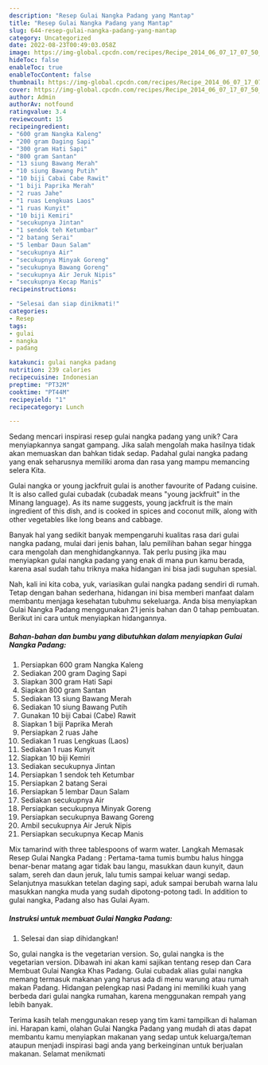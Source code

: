 ```yaml
---
description: "Resep Gulai Nangka Padang yang Mantap"
title: "Resep Gulai Nangka Padang yang Mantap"
slug: 644-resep-gulai-nangka-padang-yang-mantap
category: Uncategorized
date: 2022-08-23T00:49:03.058Z
image: https://img-global.cpcdn.com/recipes/Recipe_2014_06_07_17_07_50_450_5b4e74_original_20131025_093102/680x482cq70/gulai-nangka-padang-foto-resep-utama.jpg
hideToc: false
enableToc: true
enableTocContent: false
thumbnail: https://img-global.cpcdn.com/recipes/Recipe_2014_06_07_17_07_50_450_5b4e74_original_20131025_093102/680x482cq70/gulai-nangka-padang-foto-resep-utama.jpg
cover: https://img-global.cpcdn.com/recipes/Recipe_2014_06_07_17_07_50_450_5b4e74_original_20131025_093102/680x482cq70/gulai-nangka-padang-foto-resep-utama.jpg
author: Admin
authorAv: notfound
ratingvalue: 3.4
reviewcount: 15
recipeingredient:
- "600 gram Nangka Kaleng"
- "200 gram Daging Sapi"
- "300 gram Hati Sapi"
- "800 gram Santan"
- "13 siung Bawang Merah"
- "10 siung Bawang Putih"
- "10 biji Cabai Cabe Rawit"
- "1 biji Paprika Merah"
- "2 ruas Jahe"
- "1 ruas Lengkuas Laos"
- "1 ruas Kunyit"
- "10 biji Kemiri"
- "secukupnya Jintan"
- "1 sendok teh Ketumbar"
- "2 batang Serai"
- "5 lembar Daun Salam"
- "secukupnya Air"
- "secukupnya Minyak Goreng"
- "secukupnya Bawang Goreng"
- "secukupnya Air Jeruk Nipis"
- "secukupnya Kecap Manis"
recipeinstructions:

- "Selesai dan siap dinikmati!"
categories:
- Resep
tags:
- gulai
- nangka
- padang

katakunci: gulai nangka padang 
nutrition: 239 calories
recipecuisine: Indonesian
preptime: "PT32M"
cooktime: "PT44M"
recipeyield: "1"
recipecategory: Lunch

---
```





Sedang mencari inspirasi resep gulai nangka padang yang unik? Cara menyiapkannya sangat gampang. Jika salah mengolah maka hasilnya tidak akan memuaskan dan bahkan tidak sedap. Padahal gulai nangka padang yang enak seharusnya memiliki aroma dan rasa yang mampu memancing selera Kita.





Gulai nangka or young jackfruit gulai is another favourite of Padang cuisine. It is also called gulai cubadak (cubadak means &#34;young jackfruit&#34; in the Minang language). As its name suggests, young jackfruit is the main ingredient of this dish, and is cooked in spices and coconut milk, along with other vegetables like long beans and cabbage.

Banyak hal yang sedikit banyak mempengaruhi kualitas rasa dari gulai nangka padang, mulai dari jenis bahan, lalu pemilihan bahan segar hingga cara mengolah dan menghidangkannya. Tak perlu pusing jika mau menyiapkan gulai nangka padang yang enak di mana pun kamu berada, karena asal sudah tahu triknya maka hidangan ini bisa jadi suguhan spesial.






Nah, kali ini kita coba, yuk, variasikan gulai nangka padang sendiri di rumah. Tetap dengan bahan sederhana, hidangan ini bisa memberi manfaat dalam membantu menjaga kesehatan tubuhmu sekeluarga. Anda bisa menyiapkan Gulai Nangka Padang menggunakan 21 jenis bahan dan 0 tahap pembuatan. Berikut ini cara untuk menyiapkan hidangannya.

<!--inarticleads1-->

##### Bahan-bahan dan bumbu yang dibutuhkan dalam menyiapkan Gulai Nangka Padang:

1. Persiapkan 600 gram Nangka Kaleng
1. Sediakan 200 gram Daging Sapi
1. Siapkan 300 gram Hati Sapi
1. Siapkan 800 gram Santan
1. Sediakan 13 siung Bawang Merah
1. Sediakan 10 siung Bawang Putih
1. Gunakan 10 biji Cabai (Cabe) Rawit
1. Siapkan 1 biji Paprika Merah
1. Persiapkan 2 ruas Jahe
1. Sediakan 1 ruas Lengkuas (Laos)
1. Sediakan 1 ruas Kunyit
1. Siapkan 10 biji Kemiri
1. Sediakan secukupnya Jintan
1. Persiapkan 1 sendok teh Ketumbar
1. Persiapkan 2 batang Serai
1. Persiapkan 5 lembar Daun Salam
1. Sediakan secukupnya Air
1. Persiapkan secukupnya Minyak Goreng
1. Persiapkan secukupnya Bawang Goreng
1. Ambil secukupnya Air Jeruk Nipis
1. Persiapkan secukupnya Kecap Manis


Mix tamarind with three tablespoons of warm water. Langkah Memasak Resep Gulai Nangka Padang : Pertama-tama tumis bumbu halus hingga benar-benar matang agar tidak bau langu, masukkan daun kunyit, daun salam, sereh dan daun jeruk, lalu tumis sampai keluar wangi sedap. Selanjutnya masukkan tetelan daging sapi, aduk sampai berubah warna lalu masukkan nangka muda yang sudah dipotong-potong tadi. In addition to gulai nangka, Padang also has Gulai Ayam. 

<!--inarticleads2-->

##### Instruksi untuk membuat Gulai Nangka Padang:


1. Selesai dan siap dihidangkan!

So, gulai nangka is the vegetarian version. So, gulai nangka is the vegetarian version. Dibawah ini akan kami sajikan tentang resep dan Cara Membuat Gulai Nangka Khas Padang. Gulai cubadak alias gulai nangka memang termasuk makanan yang harus ada di menu warung atau rumah makan Padang. Hidangan pelengkap nasi Padang ini memiliki kuah yang berbeda dari gulai nangka rumahan, karena menggunakan rempah yang lebih banyak. 

Terima kasih telah menggunakan resep yang tim kami tampilkan di halaman ini. Harapan kami, olahan Gulai Nangka Padang yang mudah di atas dapat membantu kamu menyiapkan makanan yang sedap untuk keluarga/teman ataupun menjadi inspirasi bagi anda yang berkeinginan untuk berjualan makanan. Selamat menikmati
